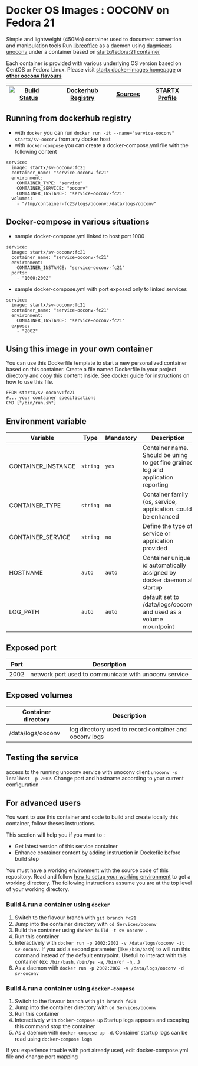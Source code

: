<!--[metadata]>
+++
title = "STARTX Docker Services Images : OOCONV on Fedora 21"
description = "Docker container with ooconv service based on fedora 21"
keywords = ["home, docker, startx, ooconv, fedora 21, centos, repository, container, swarm, compose"]
weight=3
+++
<![end-metadata]-->

# Docker OS Images : OOCONV on Fedora 21

Simple and lightweight (450Mo) container used to document convertion and manipulation tools
Run [libreoffice](https://www.libreoffice.org/) as a daemon using [dagwieers unoconv](https://github.com/dagwieers/unoconv) under a container 
based on [startx/fedora:21 container](https://hub.docker.com/r/startx/fedora)

Each container is provided with various underlying OS version based on CentOS or 
Fedora Linux. Please visit [startx docker-images homepage](https://github.com/startxfr/docker-images/)
or **[other ooconv flavours](https://github.com/startxfr/docker-images/Services/ooconv/#available-flavours)**

| [![Build Status](https://travis-ci.org/startxfr/docker-images.svg)](https://travis-ci.org/startxfr/docker-images) | [Dockerhub Registry](https://hub.docker.com/r/startx/sv-ooconv/) | [Sources](https://github.com/startxfr/docker-images/Services/ooconv)             | [STARTX Profile](https://github.com/startxfr) | 
|-------------------------------------------------------------------------------------------------------------------|------------------------------------------------------------------|----------------------------------------------------------------------------------|-----------------------------------------------|

## Running from dockerhub registry

* with `docker` you can run `docker run -it --name="service-ooconv" startx/sv-ooconv` from any docker host
* with `docker-compose` you can create a docker-compose.yml file with the following content
```
service:
  image: startx/sv-ooconv:fc21
  container_name: "service-ooconv-fc21"
  environment:
    CONTAINER_TYPE: "service"
    CONTAINER_SERVICE: "ooconv"
    CONTAINER_INSTANCE: "service-ooconv-fc21"
  volumes:
    - "/tmp/container-fc23/logs/ooconv:/data/logs/ooconv"
```

## Docker-compose in various situations

* sample docker-compose.yml linked to host port 1000
```
service:
  image: startx/sv-ooconv:fc21
  container_name: "service-ooconv-fc21"
  environment:
    CONTAINER_INSTANCE: "service-ooconv-fc21"
  ports:
    - "1000:2002"
```
* sample docker-compose.yml with port exposed only to linked services
```
service:
  image: startx/sv-ooconv:fc21
  container_name: "service-ooconv-fc21"
  environment:
    CONTAINER_INSTANCE: "service-ooconv-fc21"
  expose:
    - "2002"
```

## Using this image in your own container

You can use this Dockerfile template to start a new personalized container based on this container. Create a file named Dockerfile in your project directory and copy this content inside. See [docker guide](http://docs.docker.com/engine/reference/builder/) for instructions on how to use this file.
 ```
FROM startx/sv-ooconv:fc21
#... your container specifications
CMD ["/bin/run.sh"]
```

## Environment variable

| Variable                  | Type     | Mandatory | Description                                                              |
|---------------------------|----------|-----------|--------------------------------------------------------------------------|
| CONTAINER_INSTANCE        | `string` | `yes`     | Container name. Should be uning to get fine grained log and application reporting
| CONTAINER_TYPE            | `string` | `no`      | Container family (os, service, application. could be enhanced 
| CONTAINER_SERVICE         | `string` | `no`      | Define the type of service or application provided
| HOSTNAME                  | `auto`   | `auto`    | Container unique id automatically assigned by docker daemon at startup
| LOG_PATH                  | `auto`   | `auto`    | default set to /data/logs/ooconv and used as a volume mountpoint

## Exposed port

| Port  | Description                                                              |
|-------|--------------------------------------------------------------------------|
| 2002  | network port used to communicate with unoconv service

## Exposed volumes

| Container directory  | Description                                                              |
|----------------------|--------------------------------------------------------------------------|
| /data/logs/ooconv    | log directory used to record container and ooconv logs

## Testing the service

access to the running unoconv service with unoconv client `unoconv -s localhost -p 2002`. Change port and hostname according to your current configuration

## For advanced users

You want to use this container and code to build and create locally this container, follow theses instructions.

This section will help you if you want to :
* Get latest version of this service container
* Enhance container content by adding instruction in Dockefile before build step

You must have a working environment with the source code of this repository. Read and follow [how to setup your working environment](https://github.com/startxfr/docker-images#setup-your-working-environment-mandatory) to get a working directory. The following instructions assume you are at the top level of your working directory.

### Build & run a container using `docker`

1. Switch to the flavour branch with `git branch fc21`
2. Jump into the container directory with `cd Services/ooconv`
3. Build the container using `docker build -t sv-ooconv .`
4. Run this container 
  1. Interactively with `docker run -p 2002:2002 -v /data/logs/ooconv -it sv-ooconv`. If you add a second parameter (like `/bin/bash`) to will run this command instead of the default entrypoint. Usefull to interact with this container (ex: `/bin/bash`, `/bin/ps -a`, `/bin/df -h`,...) 
  2. As a daemon with `docker run -p 2002:2002 -v /data/logs/ooconv -d sv-ooconv`


### Build & run a container using `docker-compose`

1. Switch to the flavour branch with `git branch fc21`
2. Jump into the container directory with `cd Services/ooconv`
3. Run this container 
  1. Interactively with `docker-compose up` Startup logs appears and escaping this command stop the container
  2. As a daemon with `docker-compose up -d`. Container startup logs can be read using `docker-compose logs`

If you experience trouble with port already used, edit docker-compose.yml file and change port mapping
